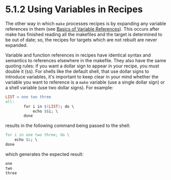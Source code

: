 # 5.1.2 Using Variables in Recipes

The other way in which `make` processes recipes is by expanding any variable references in them (see [Basics of Variable References](../using-variables/reference)).
This occurs after make has finished reading all the makefiles and the target is determined to be out of date;
so, the recipes for targets which are not rebuilt are never expanded.

Variable and function references in recipes have identical syntax and semantics to references elsewhere in the makefile.
They also have the same quoting rules: if you want a dollar sign to appear in your recipe, you must double it (`$$`).
For shells like the default shell, that use dollar signs to introduce variables, it's important to keep clear in your mind whether the variable you want to reference is a `make` variable (use a single dollar sign) or a shell variable (use two dollar signs).
For example:

```makefile
LIST = one two three
all:
        for i in $(LIST); do \
            echo $$i; \
        done
```

results in the following command being passed to the shell:

```makefile
for i in one two three; do \
    echo $i; \
done
```

which generates the expected result:

```txt
one
two
three
```
